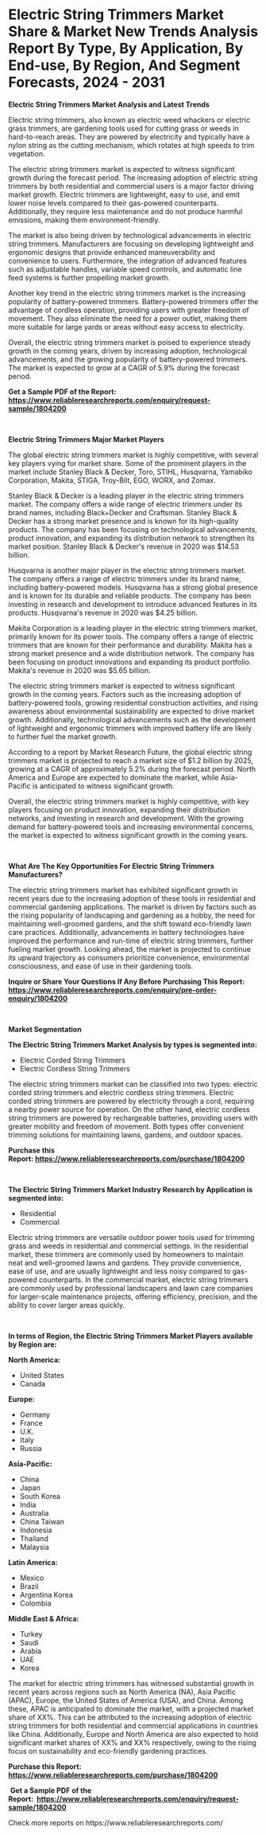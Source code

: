 <p><h1>Electric String Trimmers Market Share & Market New Trends Analysis Report By Type, By Application, By End-use, By Region, And Segment Forecasts, 2024 - 2031</h1></p><p><strong>Electric String Trimmers Market Analysis and Latest Trends</strong></p>
<p><p>Electric string trimmers, also known as electric weed whackers or electric grass trimmers, are gardening tools used for cutting grass or weeds in hard-to-reach areas. They are powered by electricity and typically have a nylon string as the cutting mechanism, which rotates at high speeds to trim vegetation.</p><p>The electric string trimmers market is expected to witness significant growth during the forecast period. The increasing adoption of electric string trimmers by both residential and commercial users is a major factor driving market growth. Electric trimmers are lightweight, easy to use, and emit lower noise levels compared to their gas-powered counterparts. Additionally, they require less maintenance and do not produce harmful emissions, making them environment-friendly.</p><p>The market is also being driven by technological advancements in electric string trimmers. Manufacturers are focusing on developing lightweight and ergonomic designs that provide enhanced maneuverability and convenience to users. Furthermore, the integration of advanced features such as adjustable handles, variable speed controls, and automatic line feed systems is further propelling market growth.</p><p>Another key trend in the electric string trimmers market is the increasing popularity of battery-powered trimmers. Battery-powered trimmers offer the advantage of cordless operation, providing users with greater freedom of movement. They also eliminate the need for a power outlet, making them more suitable for large yards or areas without easy access to electricity.</p><p>Overall, the electric string trimmers market is poised to experience steady growth in the coming years, driven by increasing adoption, technological advancements, and the growing popularity of battery-powered trimmers. The market is expected to grow at a CAGR of 5.9% during the forecast period.</p></p>
<p><strong>Get a Sample PDF of the Report:&nbsp; <a href="https://www.reliableresearchreports.com/enquiry/request-sample/1804200">https://www.reliableresearchreports.com/enquiry/request-sample/1804200</a></strong></p>
<p>&nbsp;</p>
<p><strong>Electric String Trimmers Major Market Players</strong></p>
<p><p>The global electric string trimmers market is highly competitive, with several key players vying for market share. Some of the prominent players in the market include Stanley Black & Decker, Toro, STIHL, Husqvarna, Yamabiko Corporation, Makita, STIGA, Troy-Bilt, EGO, WORX, and Zomax.</p><p>Stanley Black & Decker is a leading player in the electric string trimmers market. The company offers a wide range of electric trimmers under its brand names, including Black+Decker and Craftsman. Stanley Black & Decker has a strong market presence and is known for its high-quality products. The company has been focusing on technological advancements, product innovation, and expanding its distribution network to strengthen its market position. Stanley Black & Decker's revenue in 2020 was $14.53 billion.</p><p>Husqvarna is another major player in the electric string trimmers market. The company offers a range of electric trimmers under its brand name, including battery-powered models. Husqvarna has a strong global presence and is known for its durable and reliable products. The company has been investing in research and development to introduce advanced features in its products. Husqvarna's revenue in 2020 was $4.25 billion.</p><p>Makita Corporation is a leading player in the electric string trimmers market, primarily known for its power tools. The company offers a range of electric trimmers that are known for their performance and durability. Makita has a strong market presence and a wide distribution network. The company has been focusing on product innovations and expanding its product portfolio. Makita's revenue in 2020 was $5.65 billion.</p><p>The electric string trimmers market is expected to witness significant growth in the coming years. Factors such as the increasing adoption of battery-powered tools, growing residential construction activities, and rising awareness about environmental sustainability are expected to drive market growth. Additionally, technological advancements such as the development of lightweight and ergonomic trimmers with improved battery life are likely to further fuel the market growth.</p><p>According to a report by Market Research Future, the global electric string trimmers market is projected to reach a market size of $1.2 billion by 2025, growing at a CAGR of approximately 5.2% during the forecast period. North America and Europe are expected to dominate the market, while Asia-Pacific is anticipated to witness significant growth.</p><p>Overall, the electric string trimmers market is highly competitive, with key players focusing on product innovation, expanding their distribution networks, and investing in research and development. With the growing demand for battery-powered tools and increasing environmental concerns, the market is expected to witness significant growth in the coming years.</p></p>
<p>&nbsp;</p>
<p><strong>What Are The Key Opportunities For Electric String Trimmers Manufacturers?</strong></p>
<p><p>The electric string trimmers market has exhibited significant growth in recent years due to the increasing adoption of these tools in residential and commercial gardening applications. The market is driven by factors such as the rising popularity of landscaping and gardening as a hobby, the need for maintaining well-groomed gardens, and the shift toward eco-friendly lawn care practices. Additionally, advancements in battery technologies have improved the performance and run-time of electric string trimmers, further fueling market growth. Looking ahead, the market is projected to continue its upward trajectory as consumers prioritize convenience, environmental consciousness, and ease of use in their gardening tools.</p></p>
<p><strong>Inquire or Share Your Questions If Any Before Purchasing This Report: <a href="https://www.reliableresearchreports.com/enquiry/pre-order-enquiry/1804200">https://www.reliableresearchreports.com/enquiry/pre-order-enquiry/1804200</a></strong></p>
<p>&nbsp;</p>
<p><strong>Market Segmentation</strong></p>
<p><strong>The Electric String Trimmers Market Analysis by types is segmented into:</strong></p>
<p><ul><li>Electric Corded String Trimmers</li><li>Electric Cordless String Trimmers</li></ul></p>
<p><p>The electric string trimmers market can be classified into two types: electric corded string trimmers and electric cordless string trimmers. Electric corded string trimmers are powered by electricity through a cord, requiring a nearby power source for operation. On the other hand, electric cordless string trimmers are powered by rechargeable batteries, providing users with greater mobility and freedom of movement. Both types offer convenient trimming solutions for maintaining lawns, gardens, and outdoor spaces.</p></p>
<p><strong>Purchase this Report:&nbsp;<a href="https://www.reliableresearchreports.com/purchase/1804200">https://www.reliableresearchreports.com/purchase/1804200</a></strong></p>
<p>&nbsp;</p>
<p><strong>The Electric String Trimmers Market Industry Research by Application is segmented into:</strong></p>
<p><ul><li>Residential</li><li>Commercial</li></ul></p>
<p><p>Electric string trimmers are versatile outdoor power tools used for trimming grass and weeds in residential and commercial settings. In the residential market, these trimmers are commonly used by homeowners to maintain neat and well-groomed lawns and gardens. They provide convenience, ease of use, and are usually lightweight and less noisy compared to gas-powered counterparts. In the commercial market, electric string trimmers are commonly used by professional landscapers and lawn care companies for larger-scale maintenance projects, offering efficiency, precision, and the ability to cover larger areas quickly.</p></p>
<p>&nbsp;</p>
<p><strong>In terms of Region, the Electric String Trimmers Market Players available by Region are:</strong></p>
<p>
    <p> <strong> North America: </strong>
        <ul>
            <li>United States</li>
            <li>Canada</li>
        </ul>
        </p> 
    <p> <strong> Europe: </strong>
        <ul>
            <li>Germany</li>
            <li>France</li>
            <li>U.K.</li>
            <li>Italy</li>
            <li>Russia</li>
        </ul>
        </p> 
    <p> <strong> Asia-Pacific: </strong>
        <ul>
            <li>China</li>
            <li>Japan</li>
            <li>South Korea</li>
            <li>India</li>
            <li>Australia</li>
            <li>China Taiwan</li>
            <li>Indonesia</li>
            <li>Thailand</li>
            <li>Malaysia</li>
        </ul>
        </p> 
    <p> <strong> Latin America: </strong>
        <ul>
            <li>Mexico</li>
            <li>Brazil</li>
            <li>Argentina Korea</li>
            <li>Colombia</li>
        </ul>
        </p> 
    <p> <strong> Middle East & Africa: </strong>
        <ul>
            <li>Turkey</li>
            <li>Saudi</li>
            <li>Arabia</li>
            <li>UAE</li>
            <li>Korea</li>
        </ul>
    </p>
    </p>
<p><p>The market for electric string trimmers has witnessed substantial growth in recent years across regions such as North America (NA), Asia Pacific (APAC), Europe, the United States of America (USA), and China. Among these, APAC is anticipated to dominate the market, with a projected market share of XX%. This can be attributed to the increasing adoption of electric string trimmers for both residential and commercial applications in countries like China. Additionally, Europe and North America are also expected to hold significant market shares of XX% and XX% respectively, owing to the rising focus on sustainability and eco-friendly gardening practices.</p></p>
<p><strong>Purchase this Report: <a href="https://www.reliableresearchreports.com/purchase/1804200">https://www.reliableresearchreports.com/purchase/1804200</a></strong></p>
<p>&nbsp;<strong>Get a Sample PDF of the Report:&nbsp;&nbsp;<a href="https://www.reliableresearchreports.com/enquiry/request-sample/1804200">https://www.reliableresearchreports.com/enquiry/request-sample/1804200</a></strong></p>
<p><strong></strong></p>
<p>Check more reports on https://www.reliableresearchreports.com/</p>